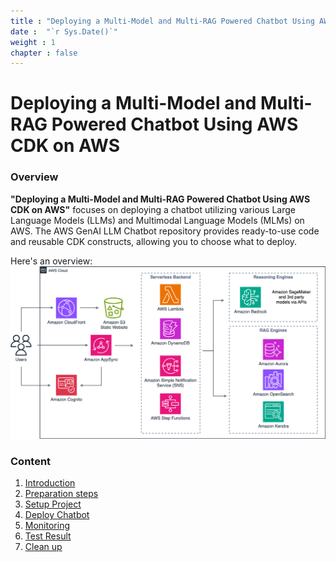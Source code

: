 ```yaml
---
title : "Deploying a Multi-Model and Multi-RAG Powered Chatbot Using AWS CDK on AWS"
date :  "`r Sys.Date()`" 
weight : 1 
chapter : false
---
```

# Deploying a Multi-Model and Multi-RAG Powered Chatbot Using AWS CDK on AWS

### Overview

**"Deploying a Multi-Model and Multi-RAG Powered Chatbot Using AWS CDK on AWS"** focuses on deploying a chatbot utilizing various Large Language Models (LLMs) and Multimodal Language Models (MLMs) on AWS. The AWS GenAI LLM Chatbot repository provides ready-to-use code and reusable CDK constructs, allowing you to choose what to deploy.

Here's an overview:
![architecture](/images/architecture1.png?width=90pc)

### Content
1. [Introduction](1-Introduction)
2. [Preparation steps](2-Preparation-steps)
3. [Setup Project](3-SetupProject)
4. [Deploy Chatbot](4-Deploy)
5. [Monitoring](5-Monitoring)
6. [Test Result](6-TestResult)
7. [Clean up](7-CleanUp)
